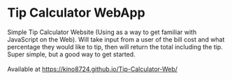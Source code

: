 # Tip Calculator WebApp
Simple Tip Calculator Website (Using as a way to get familiar with JavaScript on the Web). Will take input from a user of the bill cost and what percentage they would like to tip, then will return the total including the tip.
Super simple, but a good way to get started.<br><br>
Available at https://kino8724.github.io/Tip-Calculator-Web/
